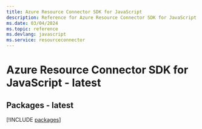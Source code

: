 ```yaml
---
title: Azure Resource Connector SDK for JavaScript
description: Reference for Azure Resource Connector SDK for JavaScript
ms.date: 03/04/2024
ms.topic: reference
ms.devlang: javascript
ms.service: resourceconnector
---
```

# Azure Resource Connector SDK for JavaScript - latest
## Packages - latest
[!INCLUDE [packages](resource-connector-index.md)]
